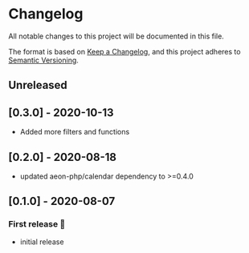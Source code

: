 # Changelog

All notable changes to this project will be documented in this file.

The format is based on [Keep a Changelog](https://keepachangelog.com/en/1.0.0/),
and this project adheres to [Semantic Versioning](https://semver.org/spec/v2.0.0.html).

## Unreleased

## [0.3.0] - 2020-10-13
- Added more filters and functions 

## [0.2.0] - 2020-08-18
- updated aeon-php/calendar dependency to >=0.4.0

## [0.1.0] - 2020-08-07
### First release :tada:
- initial release
